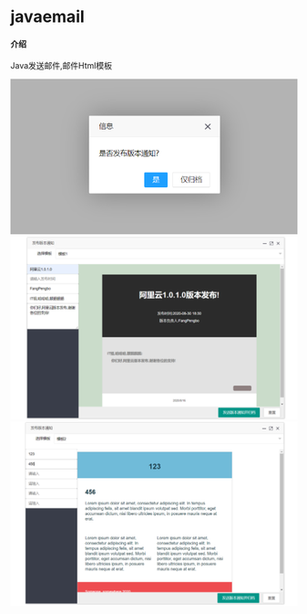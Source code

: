 # javaemail

#### 介绍
Java发送邮件,邮件Html模板

![归档提示](./image/guidang.png)
![模板1](./image/Snipaste_2020-08-16_17-25-07.png)
![模板2](./image/Snipaste_2020-08-16_17-25-25.png)
